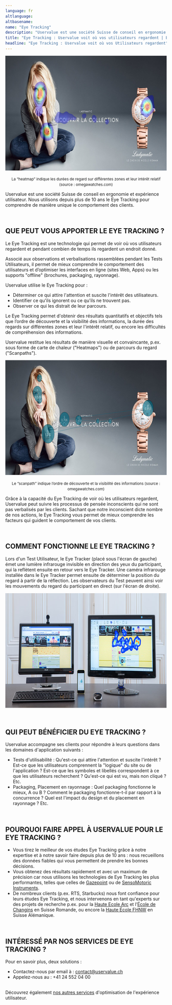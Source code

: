 ```yaml
---
language: fr
altlanguage:
altbasename:
name: "Eye Tracking"
description: "Uservalue est une société Suisse de conseil en ergonomie et expérience utilisateur. Nous utilisons depuis plus de 10 ans le Eye Tracking pour comprendre de manière unique le comportement des clients." 
title: "Eye Tracking : Uservalue voit où vos utilisateurs regardent | Expérience Utilisateur, UX, Ergonomie | Suisse"
headline: "Eye Tracking : Uservalue voit où vos Utilisateurs regardent"
---
```


<p style=text-align:center><img alt="Heatmap eye tracking" src=/dist/img/heatmap_opt.jpg style=width:750px;height:358px width=750 height=358 /></p>

<p style=text-align:center><small>La “heatmap” indique les durées de regard sur différentes zones et leur intérêt relatif (source : omegawatches.com)</small></p>

Uservalue est une société Suisse de conseil en ergonomie et expérience utilisateur. Nous utilisons depuis plus de 10 ans le Eye Tracking pour comprendre de manière unique le comportement des clients.

<br />

## QUE PEUT VOUS APPORTER LE EYE TRACKING ?

Le Eye Tracking est une technologie qui permet de voir où vos utilisateurs regardent et pendant combien de temps ils regardent un endroit donné.

Associé aux observations et verbalisations rassemblées pendant les Tests Utilisateurs, il permet de mieux comprendre le comportement des utilisateurs et d’optimiser les interfaces en ligne (sites Web, Apps) ou les supports "offline" (brochures, packaging, rayonnage).

Uservalue utilise le Eye Tracking pour :

* Déterminer ce qui attire l'attention et suscite l'intérêt des utilisateurs.
* Identifier ce qu'ils ignorent ou ce qu'ils ne trouvent pas.
* Observer ce qui les distrait de leur parcours.

Le Eye Tracking permet d'obtenir des résultats quantitatifs et objectifs tels que l’ordre de découverte et la visibilité des informations, la durée des regards sur différentes zones et leur l'intérêt relatif, ou encore les difficultés de compréhension des informations.

Uservalue restitue les résultats de manière visuelle et convaincante, p.ex. sous forme de carte de chaleur ("Heatmaps") ou de parcours du regard ("Scanpaths").

<p style=text-align:center><img alt="scanpath eye tracking" src=/dist/img/scanpath_opt.jpg style=width:750px;height:358px width=750 height=358 /></p>

<p style=text-align:center><small>Le “scanpath” indique l’ordre de découverte et la visibilité des informations (source : omegawatches.com)</small></p>

Grâce à la capacité du Eye Tracking de voir où les utilisateurs regardent, Uservalue peut suivre les processus de pensée inconscients qui ne sont pas verbalisés par les clients. Sachant que notre inconscient dicte nombre de nos actions, le Eye Tracking vous permet de mieux comprendre les facteurs qui guident le comportement de vos clients.

<br />

## COMMENT FONCTIONNE LE EYE TRACKING ?

Lors d'un Test Utilisateur, le Eye Tracker (placé sous l'écran de gauche) émet une lumière infrarouge invisible en direction des yeux du participant, qui la reflètent ensuite en retour vers le Eye Tracker. Une caméra infrarouge installée dans le Eye Tracker permet ensuite de déterminer la position du regard à partir de la réflection. Les observateurs du Test peuvent ainsi voir les mouvements du regard du participant en direct (sur l'écran de droite).

<p style=text-align:center><img alt="eye tracking visuel final" src=/dist/img/visuel-setup-final_opt.jpg style=width:750px;height:358px width=750 height=358 /></p>

<br />

## QUI PEUT BÉNÉFICIER DU EYE TRACKING ?

Uservalue accompagne ses clients pour répondre à leurs questions dans les domaines d'application suivants :

* Tests d'utilisabilité : Qu'est-ce qui attire l'attention et suscite l'intérêt ? Est-ce que les utilisateurs comprennent la "logique" du site ou de l'application ? Est-ce que les symboles et libellés correspondent à ce que les utilisateurs recherchent ? Qu'est-ce qui est vu, mais non cliqué ? Etc.
* Packaging, Placement en rayonnage : Quel packaging fonctionne le mieux, A ou B ? Comment le packaging fonctionne-t-il par rapport à la concurrence ? Quel est l'impact du design et du placement en rayonnage ? Etc.

<br />

## POURQUOI FAIRE APPEL À USERVALUE POUR LE EYE TRACKING ?

* Vous tirez le meilleur de vos études Eye Tracking grâce à notre expertise et à notre savoir faire depuis plus de 10 ans : nous recueillons des données fiables qui vous permettent de prendre les bonnes décisions.
* Vous obtenez des résultats rapidement et avec un maximum de précision car nous utilisons les technologies de Eye Tracking les plus performantes, telles que celles de <a target="_blank" href=http://www.gazept.com>Gazepoint</a> ou de <a target="_blank" href=http://www.smivision.com>SensoMotoric Instruments</a>.
* De nombreux clients (p.ex. RTS, Starbucks) nous font confiance pour leurs études Eye Tracking, et nous intervenons en tant qu'experts sur des projets de recherche p.ex. pour la <a target="_blank" href=http://www.he-arc.ch/>Haute Ecole Arc</a> et l’<a target="_blank" href=http://www.changins.ch/>École de Changins</a> en Suisse Romande, ou encore la <a target="_blank" href="http://www.fhnw.ch/homepage?set_language=en">Haute École FHNW</a> en Suisse Alémanique.

<br />

## INTÉRESSÉ PAR NOS SERVICES DE EYE TRACKING ?

Pour en savoir plus, deux solutions :

* Contactez-nous par email à : <a href=mailto:contact@uservalue.ch>contact@uservalue.ch</a>
* Appelez-nous au : +41 24 552 04 00

<br />
<div class="sub-footer no-image">
Découvrez également <a href=/fr/>nos autres services</a> d'optimisation de l'expérience utilisateur.
</div>